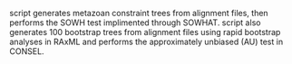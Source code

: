 script generates metazoan constraint trees from alignment files, then performs the SOWH test implimented through SOWHAT. script also generates 100 bootstrap trees from alignment files using rapid bootstrap analyses in RAxML and performs the approximately unbiased (AU) test in CONSEL. 
